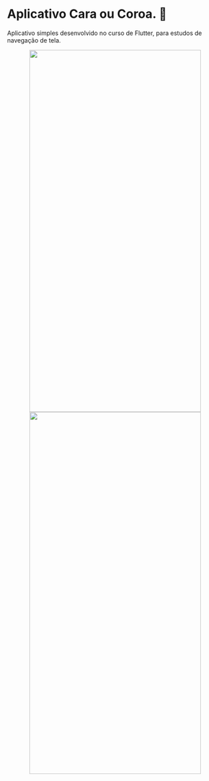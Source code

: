 # Aplicativo Cara ou Coroa. :game_die:

Aplicativo simples desenvolvido no curso de Flutter, para estudos de navegação de tela. 

<p align="center">
  <img width="400" height="844" src="https://user-images.githubusercontent.com/86168060/178803622-1971df41-f2a9-4cc6-afdd-4c684c429b0b.png">
   <img width="400" height="844" src="https://user-images.githubusercontent.com/86168060/178803629-6e02dfe9-5a72-4c84-90e4-e761304e8c62.png">
</p>


